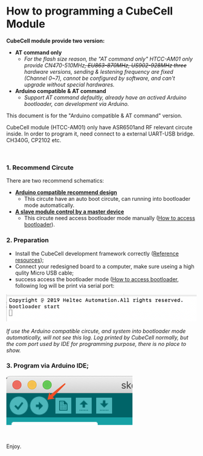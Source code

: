 # How to programming a CubeCell Module

**CubeCell module provide two version:** 

- **AT command only**
  - *For the flash size reason, the "AT command only" HTCC-AM01 only provide CN470-510MHz~~, EU863-870MHz, US902-928MHz three~~ hardware versions, sending & lestening frequency are fixed (Channel 0~7), cannot be configured by software, and can't upgrade without special hardwares.*
- **Arduino compatible & AT command**
  - *Support AT command defaultly, already have an actived Arduino bootloader, can development via Arduino.* 

This document is for the "Arduino compatible & AT command" version.

CubeCell module (HTCC-AM01) only have ASR6501and RF relevant circute inside. In order to program it, need connect to a external UART-USB bridge. CH340G, CP2102 etc.

&nbsp;

### 1. Recommend Circute

There are two recommend schematics:

- **[Arduino compatible recommend design](https://docs.heltec.cn/download/cubecell/HTCC-AM01_Reference_Design(Arduino).pdf)**
  - This circute have an auto boot circute, can running into bootloader mode automatically.
- **[A slave module control by a master device](https://docs.heltec.cn/download/cubecell/HTCC-AM01_Reference_Design(AT).pdf)**
  - This circute need access bootloader mode manually ([How to access bootloader](https://docs.heltec.cn/#/en/faq/cubecell_series_common_problem_summary?id=how-to-access-bootloader-mode)).

### 2. Preparation

- Install the CubeCell development framework correctly ([Reference resources]());
- Connect your redesigned board to a computer, make sure useing a high qulity Micro USB cable;
- success access the bootloader mode ([How to access bootloader](), following log will be print via serial port:

![](img/programming_cubecell/01.png)

*If use the Arduino compatible circute, and system into bootloader mode automatically, will not see this log. Log printed by CubeCell normally, but the com port used by IDE for programming purpose,  there is no place to show.* 

### 3. Program via Arduino IDE;

![](img/programming_cubecell/02.png)

&nbsp;

Enjoy.

